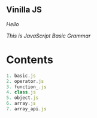 ## Vinilla JS

_Hello_

_This is JavaScript Basic Grammar_

# Contents

```ts
1. basic.js
2. operator.js
3. function_.js
4. class.js
5. object.js
6. array.js
7. array_api.js

```
